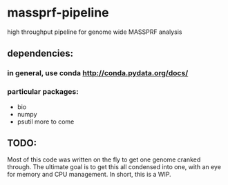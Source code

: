 # massprf-pipeline
high throughput pipeline for genome wide MASSPRF analysis

## dependencies:
### in general, use conda http://conda.pydata.org/docs/
### particular packages:
* bio
* numpy
* psutil
more to come


## TODO:
  Most of this code was written on the fly to get one genome cranked through. The ultimate goal is to get this all condensed into one, with an eye for memory and CPU management.  In short, this is a WIP.
